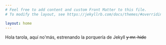 ```yaml
---
# Feel free to add content and custom Front Matter to this file.
# To modify the layout, see https://jekyllrb.com/docs/themes/#overriding-theme-defaults

layout: home
---
```

Hola tarola, aquí no'más, estrenando la porquería de Jekyll ~~y mr. hide~~